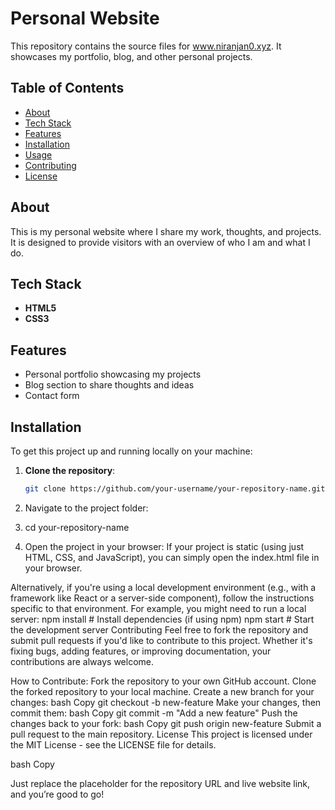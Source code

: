 # Personal Website

This repository contains the source files for www.niranjan0.xyz. It showcases my portfolio, blog, and other personal projects.

## Table of Contents
- [About](#about)
- [Tech Stack](#tech-stack)
- [Features](#features)
- [Installation](#installation)
- [Usage](#usage)
- [Contributing](#contributing)
- [License](#license)

## About
This is my personal website where I share my work, thoughts, and projects. It is designed to provide visitors with an overview of who I am and what I do.

## Tech Stack
- **HTML5**
- **CSS3**

## Features
- Personal portfolio showcasing my projects
- Blog section to share thoughts and ideas
- Contact form

## Installation

To get this project up and running locally on your machine:

1. **Clone the repository**:
   ```bash
   git clone https://github.com/your-username/your-repository-name.git
2. Navigate to the project folder:
3. cd your-repository-name

4. Open the project in your browser: If your project is static (using just HTML, CSS, and JavaScript), you can simply open the index.html file in your browser.

Alternatively, if you're using a local development environment (e.g., with a framework like React or a server-side component), follow the instructions specific to that environment. For example, you might need to run a local server:
npm install  # Install dependencies (if using npm)
npm start    # Start the development server
Contributing
Feel free to fork the repository and submit pull requests if you'd like to contribute to this project. Whether it's fixing bugs, adding features, or improving documentation, your contributions are always welcome.

How to Contribute:
Fork the repository to your own GitHub account.
Clone the forked repository to your local machine.
Create a new branch for your changes:
bash
Copy
git checkout -b new-feature
Make your changes, then commit them:
bash
Copy
git commit -m "Add a new feature"
Push the changes back to your fork:
bash
Copy
git push origin new-feature
Submit a pull request to the main repository.
License
This project is licensed under the MIT License - see the LICENSE file for details.

bash
Copy

Just replace the placeholder for the repository URL and live website link, and you’re good to go!
